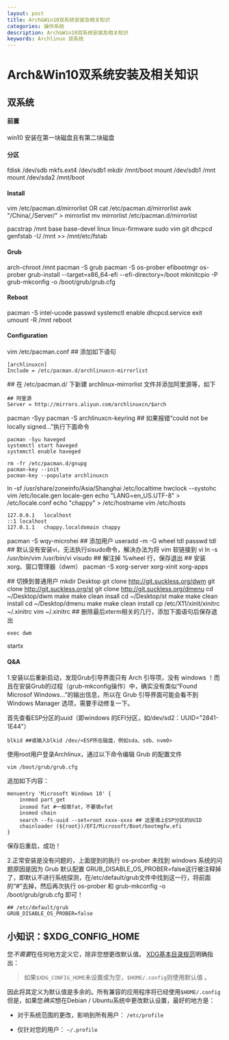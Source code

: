 ```yaml
---
layout: post
title: Arch&Win10双系统安装及相关知识
categories: 操作系统
description: Arch&Win10双系统安装及相关知识
keywords: Archlinux 双系统
---
```

# Arch&Win10双系统安装及相关知识

## 双系统

#### 前置

win10 安装在第一块磁盘且有第二块磁盘

#### 分区

fdisk /dev/sdb
mkfs.ext4 /dev/sdb1
mkdir /mnt/boot
mount /dev/sdb1 /mnt
mount /dev/sda2 /mnt/boot

#### Install

vim /etc/pacman.d/mirrorlist   OR
cat /etc/pacman.d/mirrorlist awk "/China/,/Server/" > mirrorlist
mv mirrorlist /etc/pacman.d/mirrorlist

pacstrap /mnt base base-devel linux linux-firmware sudo vim git dhcpcd
genfstab -U /mnt >> /mnt/etc/fstab

#### Grub

arch-chroot /mnt
pacman -S grub 
pacman -S os-prober efibootmgr
os-prober
grub-install --target=x86_64-efi --efi-directory=/boot
mkinitcpio -P
grub-mkconfig -o /boot/grub/grub.cfg

#### Reboot

pacman -S intel-ucode
passwd
systemctl enable dhcpcd.service
exit
umount -R /mnt
reboot

#### Configuration

vim /etc/pacman.conf ## 添加如下语句

```shell
[archlinuxcn]
Include = /etc/pacman.d/archlinuxcn-mirrorlist
```

\#\# 在 /etc/pacman.d/ 下新建 archlinux-mirrorlist 文件并添加阿里源等，如下

```shell
## 阿里源
Server = http://mirrors.aliyun.com/archlinuxcn/$arch
```

pacman -Syy
pacman -S archlinuxcn-keyring  ## 如果报错“could not be locally signed...”执行下面命令

```shell
pacman -Syu haveged
systemctl start haveged
systemctl enable haveged

rm -fr /etc/pacman.d/gnupg
pacman-key --init
pacman-key --populate archlinuxcn
```

ln -sf /usr/share/zoneinfo/Asia/Shanghai /etc/localtime
hwclock --systohc
vim /etc/locale.gen
locale-gen
echo "LANG=en_US.UTF-8" > /etc/locale.conf
echo "chappy" > /etc/hostname
vim /etc/hosts

```shell
127.0.0.1	localhost
::1	localhost
127.0.1.1	chappy.localdomain chappy
```

pacman -S wqy-microhei
\#\# 添加用户
useradd -m -G wheel tdl
passwd tdl
\#\# 默认没有安装vi，无法执行sisudo命令，解决办法为将 vim 软链接到 vi
ln -s /usr/bin/vim /usr/bin/vi
visudo ## 解注掉 %wheel 行，保存退出
\#\# 安装xorg、窗口管理器（dwm）
pacman -S xorg-server xorg-xinit xorg-apps

\#\# 切换到普通用户
mkdir Desktop
git clone http://git.suckless.org/dwm
git clone http://git.suckless.org/st
git clone http://git.suckless.org/dmenu
cd ~/Desktop/dwm
make
make clean insall
cd ~/Desktop/st
make 
make clean install
cd ~/Desktop/dmenu
make
make clean install
cp /etc/X11/xinit/xinitrc ~/.xinitrc
vim ~/.xinitrc ## 删除最后xterm相关的几行，添加下面语句后保存退出

```shell
exec dwm
```

startx

#### Q&A

1.安装以后重新启动，发现Grub引导界面只有 Arch 引导项，没有 windows ！而且在安装Grub的过程（grub-mkconfig操作）中，确实没有类似“Found Microsof Windows...”的输出信息，所以在 Grub 引导界面可能会看不到 Windows Manager 选项，需要手动修复一下。

首先查看ESP分区的uuid（即windows 的EFI分区，如/dev/sd2：UUID="2841-1E44"）

```shell
blkid ##或输入blkid /dev/<ESP所在磁盘，例如sda、sdb、nvm0>
```

使用root用户登录Archlinux，通过以下命令编辑 Grub 的配置文件

```shell
vim /boot/grub/grub.cfg
```

追加如下内容：

```shell
menuentry 'Microsoft Windows 10' {
	innmod part_get
	insmod fat #一般填fat，不要填vfat
	insmod chain
	search --fs-uuid --set=root xxxx-xxxx ## 这里填上ESP分区的UUID
	chainloader (${root})/EFI/Microsoft/Boot/bootmgfw.efi
}
```

保存后重启，成功！

2.正常安装是没有问题的，上面提到的执行 os-prober 未找到 windows 系统的问题原因是因为 Grub 默认配置 GRUB_DISABLE_OS_PROBER=false这行被注释掉了，即默认不进行系统探测，在/etc/default/grub文件中找到这一行，将前面的“#”去掉，然后再次执行 os-prober 和 grub-mkconfig -o /boot/grub/grub.cfg 即可！

```shell
## /etc/default/grub
GRUB_DISABLE_OS_PROBER=false
```

## 小知识：$XDG_CONFIG_HOME

您*不需要*在任何地方定义它，除非您想更改默认值。
[XDG基本目录规范](http://standards.freedesktop.org/basedir-spec/latest)明确指出：

> 如果`$XDG_CONFIG_HOME`未设置或为空，`$HOME/.config`则使用默认值 。

因此将其定义为默认值是多余的。所有兼容的应用程序将已经使用`$HOME/.config`
但是，如果您*确实*想在Debian / Ubuntu系统中更改默认设置，最好的地方是：

* 对于系统范围的更改，影响到所有用户： `/etc/profile`

- 仅针对您的用户： `~/.profile`